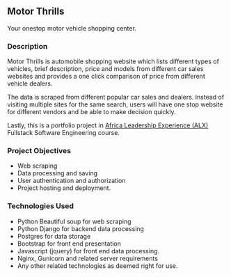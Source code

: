 ## Motor Thrills

Your onestop motor vehicle shopping center.

### Description

Motor Thrills is automobile shopping website which lists different types of vehicles, brief description, price and models from different car sales websites and provides a one click comparison of price from different vehicle dealers.

The data is scraped from different popular car sales and dealers. Instead of visiting multiple sites for the same search, users will have one stop website for different vendors and be able to make decision quickly.

Lastly, this is a portfolio project in [Africa Leadership Experience (ALX) ](https://www.alxafrica.com/) Fullstack Software Engineering course.


### Project Objectives

* Web scraping
* Data processing and saving 
* User authentication and authorization
* Project hosting and deployment.

### Technologies Used

* Python Beautiful soup for web scraping
* Python Django for backend data processing
* Postgres for data storage
* Bootstrap for front end presentation
* Javascript (jquery) for front end data processing. 
* Nginx, Gunicorn and related server  requirements 
* Any other related technologies as deemed right for use.



